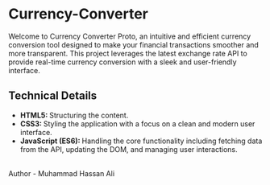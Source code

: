 # Currency-Converter
Welcome to Currency Converter Proto, an intuitive and efficient currency conversion tool designed to make your financial transactions smoother and more transparent. This project leverages the latest exchange rate API to provide real-time currency conversion with a sleek and user-friendly interface.
<br>
<h2><b>Technical Details</b></h2>
<ul>
<li><b>HTML5: </b>Structuring the content.</li>
<li><b>CSS3: </b>Styling the application with a focus on a clean and modern user interface.</li>
<li><b>JavaScript (ES6): </b>Handling the core functionality including fetching data from the API, updating the DOM, and managing user interactions.</li>
</ul>
<br>
Author - Muhammad Hassan Ali
